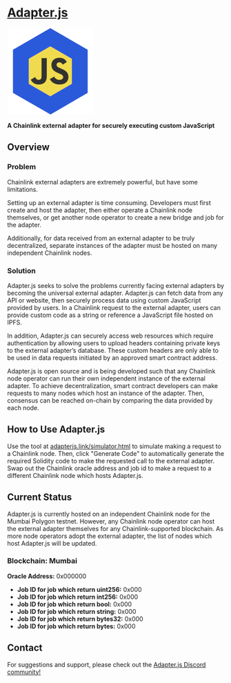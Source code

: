 # [Adapter.js](https://adapterjs.link/)

<img src="Adapterjs.png" alt="Adapter.js" width="200"/>

**A Chainlink external adapter for securely executing custom JavaScript**

## Overview

### Problem

Chainlink external adapters are extremely powerful, but have some limitations.

Setting up an external adapter is time consuming.  Developers must first create and host the adapter, then either operate a Chainlink node themselves, or get another node operator to create a  new bridge and job for the adapter.

Additionally, for data received from an external adapter to be truly decentralized, separate instances of the adapter must be hosted on many independent Chainlink nodes.

### Solution

Adapter.js seeks to solve the problems currently facing external adapters by becoming the universal external adapter.  Adapter.js can fetch data from any API or website, then securely process data using custom JavaScript provided by users.  In a Chainlink request to the external adapter, users can provide custom code as a string or reference a JavaScript file hosted on IPFS.

In addition, Adapter.js can securely access web resources which require authentication by allowing users to upload headers containing private keys to the external adapter’s database.  These custom headers are only able to be used in data requests initiated by an approved smart contract address.

Adapter.js is open source and is being developed such that any Chainlink node operator can run their own independent instance of the external adapter.  To achieve decentralization, smart contract developers can make requests to many nodes which host an instance of the adapter.  Then, consensus can be reached on-chain by comparing the data provided by each node.

## How to Use Adapter.js

Use the tool at [adapterjs.link/simulator.html](https://adapterjs.link/simulator.html) to simulate making a request to a Chainlink node.  Then, click "Generate Code" to automatically generate the required Solidity code to make the requested call to the external adapter.  Swap out the Chainlink oracle address and job id to make a request to a different Chainlink node which hosts Adapter.js.

## Current Status

Adapter.js is currently hosted on an independent Chainlink node for the Mumbai Polygon testnet.  However, any Chainlink node operator can host the external adapter themselves for any Chainlink-supported blockchain.  As more node operators adopt the external adapter, the list of nodes which host Adapter.js will be updated.

### **Blockchain:** Mumbai
**Oracle Address:** 0x000000
- **Job ID for job which return uint256:** 0x000
- **Job ID for job which return int256:** 0x000
- **Job ID for job which return bool:** 0x000
- **Job ID for job which return string:** 0x000
- **Job ID for job which return bytes32:** 0x000
- **Job ID for job which return bytes:** 0x000

## Contact

For suggestions and support, please check out the [Adapter.js Discord community!](https://discord.com/invite/jpGx9tMRWa)


